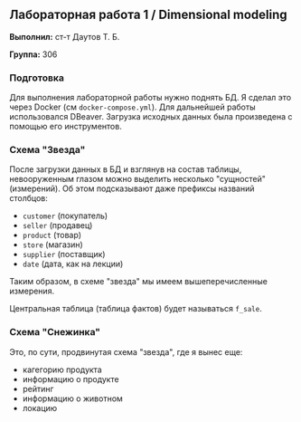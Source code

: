 ## Лабораторная работа 1 / Dimensional modeling

**Выполнил:** ст-т Даутов Т. Б.

**Группа:** 306

### Подготовка

Для выполнения лабораторной работы нужно поднять БД. Я сделал это
через Docker (см `docker-compose.yml`).
Для дальнейшей работы использовался DBeaver. Загрузка исходных данных
была произведена с помощью его инструментов.

### Схема "Звезда"

После загрузки данных в БД и взглянув на состав таблицы, невооруженным
глазом можно выделить несколько "сущностей" (измерений).
Об этом подсказывают даже префиксы названий столбцов:

- `customer` (покупатель)
- `seller` (продавец)
- `product` (товар)
- `store` (магазин)
- `supplier` (поставщик)
- `date` (дата, как на лекции)

Таким образом, в схеме "звезда" мы имеем вышеперечисленные измерения.

Центральная таблица (таблица фактов) будет называться `f_sale`.

### Схема "Снежинка"

Это, по сути, продвинутая схема "звезда", где я вынес еще:
- кагегорию продукта
- информацию о продукте
- рейтинг
- информацию о животном
- локацию
